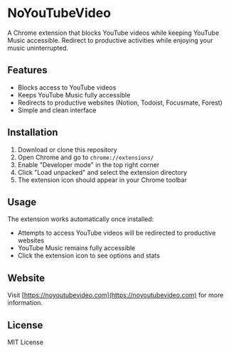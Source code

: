 # NoYouTubeVideo

A Chrome extension that blocks YouTube videos while keeping YouTube Music accessible. Redirect to productive activities while enjoying your music uninterrupted.

## Features

- Blocks access to YouTube videos
- Keeps YouTube Music fully accessible
- Redirects to productive websites (Notion, Todoist, Focusmate, Forest)
- Simple and clean interface

## Installation

1. Download or clone this repository
2. Open Chrome and go to `chrome://extensions/`
3. Enable "Developer mode" in the top right corner
4. Click "Load unpacked" and select the extension directory
5. The extension icon should appear in your Chrome toolbar

## Usage

The extension works automatically once installed:
- Attempts to access YouTube videos will be redirected to productive websites
- YouTube Music remains fully accessible
- Click the extension icon to see options and stats

## Website

Visit [https://noyoutubevideo.com](https://noyoutubevideo.com) for more information.

## License

MIT License 